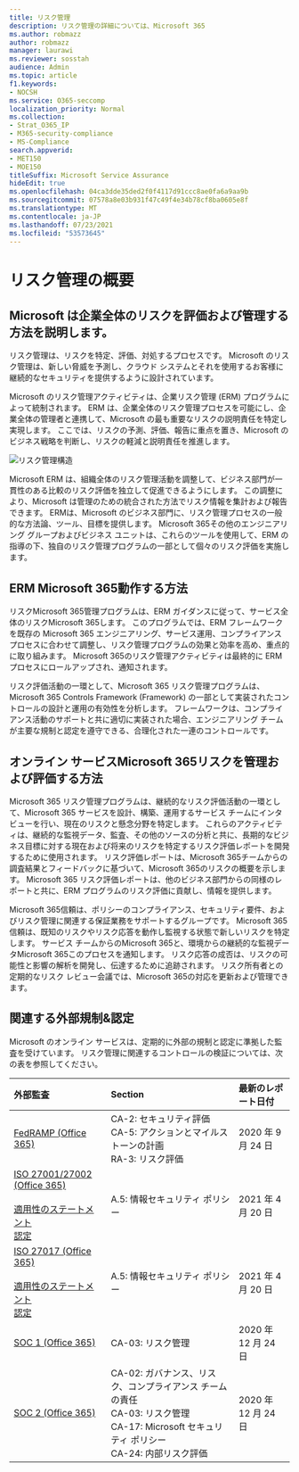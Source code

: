 ```yaml
---
title: リスク管理
description: リスク管理の詳細については、Microsoft 365
ms.author: robmazz
author: robmazz
manager: laurawi
ms.reviewer: sosstah
audience: Admin
ms.topic: article
f1.keywords:
- NOCSH
ms.service: O365-seccomp
localization_priority: Normal
ms.collection:
- Strat_O365_IP
- M365-security-compliance
- MS-Compliance
search.appverid:
- MET150
- MOE150
titleSuffix: Microsoft Service Assurance
hideEdit: true
ms.openlocfilehash: 04ca3dde35ded2f0f4117d91ccc8ae0fa6a9aa9b
ms.sourcegitcommit: 07578a8e03b931f47c49f4e34b78cf8ba0605e8f
ms.translationtype: MT
ms.contentlocale: ja-JP
ms.lasthandoff: 07/23/2021
ms.locfileid: "53573645"
---
```

# <a name="risk-management-overview"></a>リスク管理の概要

## <a name="how-does-microsoft-assess-and-manage-risk-across-the-enterprise"></a>Microsoft は企業全体のリスクを評価および管理する方法を説明します。

リスク管理は、リスクを特定、評価、対処するプロセスです。 Microsoft のリスク管理は、新しい脅威を予測し、クラウド システムとそれを使用するお客様に継続的なセキュリティを提供するように設計されています。

Microsoft のリスク管理アクティビティは、企業リスク管理 (ERM) プログラムによって統制されます。 ERM は、企業全体のリスク管理プロセスを可能にし、企業全体の管理者と連携して、Microsoft の最も重要なリスクの説明責任を特定し実現します。 ここでは、リスクの予測、評価、報告に重点を置き、Microsoft のビジネス戦略を判断し、リスクの軽減と説明責任を推進します。

![リスク管理構造](../media/assurance-risk-management-structure.png)

Microsoft ERM は、組織全体のリスク管理活動を調整して、ビジネス部門が一貫性のある比較のリスク評価を独立して促進できるようにします。 この調整により、Microsoft は管理のための統合された方法でリスク情報を集計および報告できます。 ERMは、Microsoft のビジネス部門に、リスク管理プロセスの一般的な方法論、ツール、目標を提供します。 Microsoft 365その他のエンジニアリング グループおよびビジネス ユニットは、これらのツールを使用して、ERM の指導の下、独自のリスク管理プログラムの一部として個々のリスク評価を実施します。

## <a name="how-does-microsoft-365-work-with-erm"></a>ERM Microsoft 365動作する方法

リスクMicrosoft 365管理プログラムは、ERM ガイダンスに従って、サービス全体のリスクMicrosoft 365します。 このプログラムでは、ERM フレームワークを既存の Microsoft 365 エンジニアリング、サービス運用、コンプライアンス プロセスに合わせて調整し、リスク管理プログラムの効果と効率を高め、重点的に取り組みます。 Microsoft 365のリスク管理アクティビティは最終的に ERM プロセスにロールアップされ、通知されます。

リスク評価活動の一環として、Microsoft 365 リスク管理プログラムは、Microsoft 365 Controls Framework (Framework) の一部として実装されたコントロールの設計と運用の有効性を分析します。 フレームワークは、コンプライアンス活動のサポートと共に適切に実装された場合、エンジニアリング チームが主要な規制と認定を遵守できる、合理化された一連のコントロールです。

## <a name="how-does-microsoft-365-manage-and-assess-risk-in-its-online-services"></a>オンライン サービスMicrosoft 365リスクを管理および評価する方法

Microsoft 365 リスク管理プログラムは、継続的なリスク評価活動の一環として、Microsoft 365 サービスを設計、構築、運用するサービス チームにインタビューを行い、現在のリスクと懸念分野を特定します。 これらのアクティビティは、継続的な監視データ、監査、その他のソースの分析と共に、長期的なビジネス目標に対する現在および将来のリスクを特定するリスク評価レポートを開発するために使用されます。 リスク評価レポートは、Microsoft 365チームからの調査結果とフィードバックに基づいて、Microsoft 365のリスクの概要を示します。 Microsoft 365 リスク評価レポートは、他のビジネス部門からの同様のレポートと共に、ERM プログラムのリスク評価に貢献し、情報を提供します。

Microsoft 365信頼は、ポリシーのコンプライアンス、セキュリティ要件、およびリスク管理に関連する保証業務をサポートするグループです。 Microsoft 365 信頼は、既知のリスクやリスク応答を動作し監視する状態で新しいリスクを特定します。 サービス チームからのMicrosoft 365と、環境からの継続的な監視データMicrosoft 365このプロセスを通知します。 リスク応答の成否は、リスクの可能性と影響の解析を開発し、伝達するために追跡されます。 リスク所有者との定期的なリスク レビュー会議では、Microsoft 365の対応を更新および管理できます。

## <a name="related-external-regulations--certifications"></a>関連する外部規制&認定

Microsoft のオンライン サービスは、定期的に外部の規制と認定に準拠した監査を受けています。 リスク管理に関連するコントロールの検証については、次の表を参照してください。

| **外部監査** | **Section** | **最新のレポート日付** |
|:--------------------|:------------|:-----------------------|
| [FedRAMP (Office 365)](https://compliance.microsoft.com/compliancemanager) | CA-2: セキュリティ評価 <br> CA-5: アクションとマイルストーンの計画 <br> RA-3: リスク評価 | 2020 年 9 月 24 日 |
| [ISO 27001/27002 (Office 365)](https://servicetrust.microsoft.com/ViewPage/MSComplianceGuideV3?command=Download&downloadType=Document&downloadId=8d625374-4f2d-49f8-9d37-a4281ba98222&tab=7027ead0-3d6b-11e9-b9e1-290b1eb4cdeb&docTab=7027ead0-3d6b-11e9-b9e1-290b1eb4cdeb_ISO_Reports) <br><br> [適用性のステートメント](https://servicetrust.microsoft.com/ViewPage/MSComplianceGuideV3?command=Download&downloadType=Document&downloadId=c0df4ce8-c77e-4183-84eb-c8688470d8b1&tab=7027ead0-3d6b-11e9-b9e1-290b1eb4cdeb&docTab=7027ead0-3d6b-11e9-b9e1-290b1eb4cdeb_ISO_Reports) <br> [認定](https://servicetrust.microsoft.com/ViewPage/MSComplianceGuideV3?command=Download&downloadType=Document&downloadId=1e84a14a-2468-45ac-9412-5e53250d57ec&tab=7027ead0-3d6b-11e9-b9e1-290b1eb4cdeb&docTab=7027ead0-3d6b-11e9-b9e1-290b1eb4cdeb_ISO_Reports) | A.5: 情報セキュリティ ポリシー | 2021 年 4 月 20 日 |
| [ISO 27017 (Office 365)](https://servicetrust.microsoft.com/ViewPage/MSComplianceGuideV3?command=Download&downloadType=Document&downloadId=8d625374-4f2d-49f8-9d37-a4281ba98222&tab=7027ead0-3d6b-11e9-b9e1-290b1eb4cdeb&docTab=7027ead0-3d6b-11e9-b9e1-290b1eb4cdeb_ISO_Reports) <br><br> [適用性のステートメント](https://servicetrust.microsoft.com/ViewPage/MSComplianceGuideV3?command=Download&downloadType=Document&downloadId=c0df4ce8-c77e-4183-84eb-c8688470d8b1&tab=7027ead0-3d6b-11e9-b9e1-290b1eb4cdeb&docTab=7027ead0-3d6b-11e9-b9e1-290b1eb4cdeb_ISO_Reports) <br> [認定](https://servicetrust.microsoft.com/ViewPage/MSComplianceGuideV3?command=Download&downloadType=Document&downloadId=70de0999-5451-43a3-9ef4-761e8fbfb1a3&tab=7027ead0-3d6b-11e9-b9e1-290b1eb4cdeb&docTab=7027ead0-3d6b-11e9-b9e1-290b1eb4cdeb_ISO_Reports) | A.5: 情報セキュリティ ポリシー | 2021 年 4 月 20 日 |
| [SOC 1 (Office 365)](https://servicetrust.microsoft.com/ViewPage/MSComplianceGuideV3?command=Download&downloadType=Document&downloadId=90df3f9c-3aaf-4dbf-99d0-ca9f2991721b&tab=7027ead0-3d6b-11e9-b9e1-290b1eb4cdeb&docTab=7027ead0-3d6b-11e9-b9e1-290b1eb4cdeb_SOC_%2F_SSAE_16_Reports) | CA-03: リスク管理 | 2020 年 12 月 24 日 |
| [SOC 2 (Office 365)](https://servicetrust.microsoft.com/ViewPage/MSComplianceGuideV3?command=Download&downloadType=Document&downloadId=a73c1738-7892-42b7-acd3-87b6371c53f6&tab=7027ead0-3d6b-11e9-b9e1-290b1eb4cdeb&docTab=7027ead0-3d6b-11e9-b9e1-290b1eb4cdeb_SOC_%2F_SSAE_16_Reports) | CA-02: ガバナンス、リスク、コンプライアンス チームの責任 <br> CA-03: リスク管理 <br> CA-17: Microsoft セキュリティ ポリシー <br> CA-24: 内部リスク評価 | 2020 年 12 月 24 日 |
